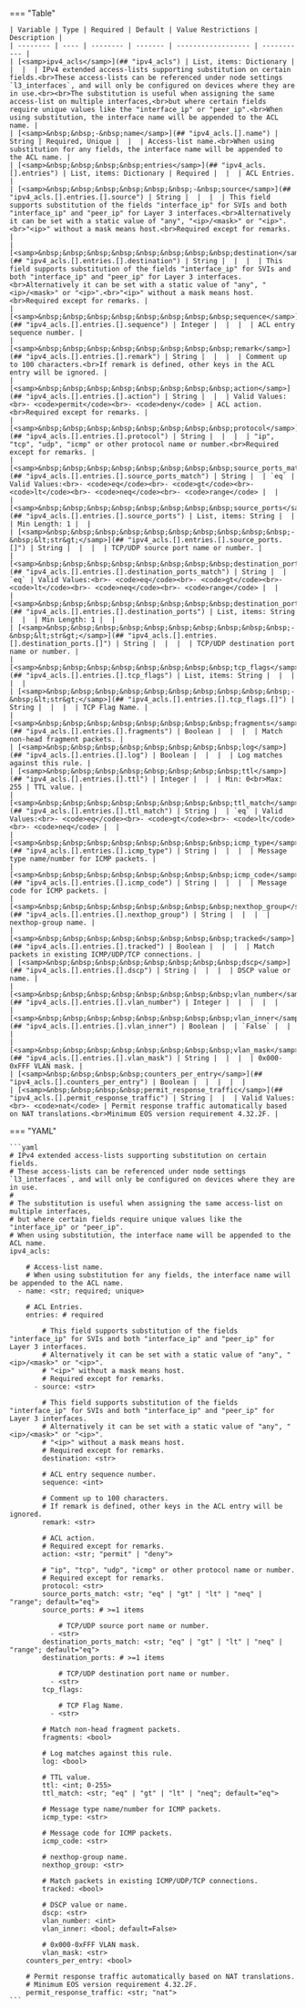 <!--
  ~ Copyright (c) 2025 Arista Networks, Inc.
  ~ Use of this source code is governed by the Apache License 2.0
  ~ that can be found in the LICENSE file.
  -->
=== "Table"

    | Variable | Type | Required | Default | Value Restrictions | Description |
    | -------- | ---- | -------- | ------- | ------------------ | ----------- |
    | [<samp>ipv4_acls</samp>](## "ipv4_acls") | List, items: Dictionary |  |  |  | IPv4 extended access-lists supporting substitution on certain fields.<br>These access-lists can be referenced under node settings `l3_interfaces`, and will only be configured on devices where they are in use.<br><br>The substitution is useful when assigning the same access-list on multiple interfaces,<br>but where certain fields require unique values like the "interface_ip" or "peer_ip".<br>When using substitution, the interface name will be appended to the ACL name. |
    | [<samp>&nbsp;&nbsp;-&nbsp;name</samp>](## "ipv4_acls.[].name") | String | Required, Unique |  |  | Access-list name.<br>When using substitution for any fields, the interface name will be appended to the ACL name. |
    | [<samp>&nbsp;&nbsp;&nbsp;&nbsp;entries</samp>](## "ipv4_acls.[].entries") | List, items: Dictionary | Required |  |  | ACL Entries. |
    | [<samp>&nbsp;&nbsp;&nbsp;&nbsp;&nbsp;&nbsp;-&nbsp;source</samp>](## "ipv4_acls.[].entries.[].source") | String |  |  |  | This field supports substitution of the fields "interface_ip" for SVIs and both "interface_ip" and "peer_ip" for Layer 3 interfaces.<br>Alternatively it can be set with a static value of "any", "<ip>/<mask>" or "<ip>".<br>"<ip>" without a mask means host.<br>Required except for remarks. |
    | [<samp>&nbsp;&nbsp;&nbsp;&nbsp;&nbsp;&nbsp;&nbsp;&nbsp;destination</samp>](## "ipv4_acls.[].entries.[].destination") | String |  |  |  | This field supports substitution of the fields "interface_ip" for SVIs and both "interface_ip" and "peer_ip" for Layer 3 interfaces.<br>Alternatively it can be set with a static value of "any", "<ip>/<mask>" or "<ip>".<br>"<ip>" without a mask means host.<br>Required except for remarks. |
    | [<samp>&nbsp;&nbsp;&nbsp;&nbsp;&nbsp;&nbsp;&nbsp;&nbsp;sequence</samp>](## "ipv4_acls.[].entries.[].sequence") | Integer |  |  |  | ACL entry sequence number. |
    | [<samp>&nbsp;&nbsp;&nbsp;&nbsp;&nbsp;&nbsp;&nbsp;&nbsp;remark</samp>](## "ipv4_acls.[].entries.[].remark") | String |  |  |  | Comment up to 100 characters.<br>If remark is defined, other keys in the ACL entry will be ignored. |
    | [<samp>&nbsp;&nbsp;&nbsp;&nbsp;&nbsp;&nbsp;&nbsp;&nbsp;action</samp>](## "ipv4_acls.[].entries.[].action") | String |  |  | Valid Values:<br>- <code>permit</code><br>- <code>deny</code> | ACL action.<br>Required except for remarks. |
    | [<samp>&nbsp;&nbsp;&nbsp;&nbsp;&nbsp;&nbsp;&nbsp;&nbsp;protocol</samp>](## "ipv4_acls.[].entries.[].protocol") | String |  |  |  | "ip", "tcp", "udp", "icmp" or other protocol name or number.<br>Required except for remarks. |
    | [<samp>&nbsp;&nbsp;&nbsp;&nbsp;&nbsp;&nbsp;&nbsp;&nbsp;source_ports_match</samp>](## "ipv4_acls.[].entries.[].source_ports_match") | String |  | `eq` | Valid Values:<br>- <code>eq</code><br>- <code>gt</code><br>- <code>lt</code><br>- <code>neq</code><br>- <code>range</code> |  |
    | [<samp>&nbsp;&nbsp;&nbsp;&nbsp;&nbsp;&nbsp;&nbsp;&nbsp;source_ports</samp>](## "ipv4_acls.[].entries.[].source_ports") | List, items: String |  |  | Min Length: 1 |  |
    | [<samp>&nbsp;&nbsp;&nbsp;&nbsp;&nbsp;&nbsp;&nbsp;&nbsp;&nbsp;&nbsp;-&nbsp;&lt;str&gt;</samp>](## "ipv4_acls.[].entries.[].source_ports.[]") | String |  |  |  | TCP/UDP source port name or number. |
    | [<samp>&nbsp;&nbsp;&nbsp;&nbsp;&nbsp;&nbsp;&nbsp;&nbsp;destination_ports_match</samp>](## "ipv4_acls.[].entries.[].destination_ports_match") | String |  | `eq` | Valid Values:<br>- <code>eq</code><br>- <code>gt</code><br>- <code>lt</code><br>- <code>neq</code><br>- <code>range</code> |  |
    | [<samp>&nbsp;&nbsp;&nbsp;&nbsp;&nbsp;&nbsp;&nbsp;&nbsp;destination_ports</samp>](## "ipv4_acls.[].entries.[].destination_ports") | List, items: String |  |  | Min Length: 1 |  |
    | [<samp>&nbsp;&nbsp;&nbsp;&nbsp;&nbsp;&nbsp;&nbsp;&nbsp;&nbsp;&nbsp;-&nbsp;&lt;str&gt;</samp>](## "ipv4_acls.[].entries.[].destination_ports.[]") | String |  |  |  | TCP/UDP destination port name or number. |
    | [<samp>&nbsp;&nbsp;&nbsp;&nbsp;&nbsp;&nbsp;&nbsp;&nbsp;tcp_flags</samp>](## "ipv4_acls.[].entries.[].tcp_flags") | List, items: String |  |  |  |  |
    | [<samp>&nbsp;&nbsp;&nbsp;&nbsp;&nbsp;&nbsp;&nbsp;&nbsp;&nbsp;&nbsp;-&nbsp;&lt;str&gt;</samp>](## "ipv4_acls.[].entries.[].tcp_flags.[]") | String |  |  |  | TCP Flag Name. |
    | [<samp>&nbsp;&nbsp;&nbsp;&nbsp;&nbsp;&nbsp;&nbsp;&nbsp;fragments</samp>](## "ipv4_acls.[].entries.[].fragments") | Boolean |  |  |  | Match non-head fragment packets. |
    | [<samp>&nbsp;&nbsp;&nbsp;&nbsp;&nbsp;&nbsp;&nbsp;&nbsp;log</samp>](## "ipv4_acls.[].entries.[].log") | Boolean |  |  |  | Log matches against this rule. |
    | [<samp>&nbsp;&nbsp;&nbsp;&nbsp;&nbsp;&nbsp;&nbsp;&nbsp;ttl</samp>](## "ipv4_acls.[].entries.[].ttl") | Integer |  |  | Min: 0<br>Max: 255 | TTL value. |
    | [<samp>&nbsp;&nbsp;&nbsp;&nbsp;&nbsp;&nbsp;&nbsp;&nbsp;ttl_match</samp>](## "ipv4_acls.[].entries.[].ttl_match") | String |  | `eq` | Valid Values:<br>- <code>eq</code><br>- <code>gt</code><br>- <code>lt</code><br>- <code>neq</code> |  |
    | [<samp>&nbsp;&nbsp;&nbsp;&nbsp;&nbsp;&nbsp;&nbsp;&nbsp;icmp_type</samp>](## "ipv4_acls.[].entries.[].icmp_type") | String |  |  |  | Message type name/number for ICMP packets. |
    | [<samp>&nbsp;&nbsp;&nbsp;&nbsp;&nbsp;&nbsp;&nbsp;&nbsp;icmp_code</samp>](## "ipv4_acls.[].entries.[].icmp_code") | String |  |  |  | Message code for ICMP packets. |
    | [<samp>&nbsp;&nbsp;&nbsp;&nbsp;&nbsp;&nbsp;&nbsp;&nbsp;nexthop_group</samp>](## "ipv4_acls.[].entries.[].nexthop_group") | String |  |  |  | nexthop-group name. |
    | [<samp>&nbsp;&nbsp;&nbsp;&nbsp;&nbsp;&nbsp;&nbsp;&nbsp;tracked</samp>](## "ipv4_acls.[].entries.[].tracked") | Boolean |  |  |  | Match packets in existing ICMP/UDP/TCP connections. |
    | [<samp>&nbsp;&nbsp;&nbsp;&nbsp;&nbsp;&nbsp;&nbsp;&nbsp;dscp</samp>](## "ipv4_acls.[].entries.[].dscp") | String |  |  |  | DSCP value or name. |
    | [<samp>&nbsp;&nbsp;&nbsp;&nbsp;&nbsp;&nbsp;&nbsp;&nbsp;vlan_number</samp>](## "ipv4_acls.[].entries.[].vlan_number") | Integer |  |  |  |  |
    | [<samp>&nbsp;&nbsp;&nbsp;&nbsp;&nbsp;&nbsp;&nbsp;&nbsp;vlan_inner</samp>](## "ipv4_acls.[].entries.[].vlan_inner") | Boolean |  | `False` |  |  |
    | [<samp>&nbsp;&nbsp;&nbsp;&nbsp;&nbsp;&nbsp;&nbsp;&nbsp;vlan_mask</samp>](## "ipv4_acls.[].entries.[].vlan_mask") | String |  |  |  | 0x000-0xFFF VLAN mask. |
    | [<samp>&nbsp;&nbsp;&nbsp;&nbsp;counters_per_entry</samp>](## "ipv4_acls.[].counters_per_entry") | Boolean |  |  |  |  |
    | [<samp>&nbsp;&nbsp;&nbsp;&nbsp;permit_response_traffic</samp>](## "ipv4_acls.[].permit_response_traffic") | String |  |  | Valid Values:<br>- <code>nat</code> | Permit response traffic automatically based on NAT translations.<br>Minimum EOS version requirement 4.32.2F. |

=== "YAML"

    ```yaml
    # IPv4 extended access-lists supporting substitution on certain fields.
    # These access-lists can be referenced under node settings `l3_interfaces`, and will only be configured on devices where they are in use.
    #
    # The substitution is useful when assigning the same access-list on multiple interfaces,
    # but where certain fields require unique values like the "interface_ip" or "peer_ip".
    # When using substitution, the interface name will be appended to the ACL name.
    ipv4_acls:

        # Access-list name.
        # When using substitution for any fields, the interface name will be appended to the ACL name.
      - name: <str; required; unique>

        # ACL Entries.
        entries: # required

            # This field supports substitution of the fields "interface_ip" for SVIs and both "interface_ip" and "peer_ip" for Layer 3 interfaces.
            # Alternatively it can be set with a static value of "any", "<ip>/<mask>" or "<ip>".
            # "<ip>" without a mask means host.
            # Required except for remarks.
          - source: <str>

            # This field supports substitution of the fields "interface_ip" for SVIs and both "interface_ip" and "peer_ip" for Layer 3 interfaces.
            # Alternatively it can be set with a static value of "any", "<ip>/<mask>" or "<ip>".
            # "<ip>" without a mask means host.
            # Required except for remarks.
            destination: <str>

            # ACL entry sequence number.
            sequence: <int>

            # Comment up to 100 characters.
            # If remark is defined, other keys in the ACL entry will be ignored.
            remark: <str>

            # ACL action.
            # Required except for remarks.
            action: <str; "permit" | "deny">

            # "ip", "tcp", "udp", "icmp" or other protocol name or number.
            # Required except for remarks.
            protocol: <str>
            source_ports_match: <str; "eq" | "gt" | "lt" | "neq" | "range"; default="eq">
            source_ports: # >=1 items

                # TCP/UDP source port name or number.
              - <str>
            destination_ports_match: <str; "eq" | "gt" | "lt" | "neq" | "range"; default="eq">
            destination_ports: # >=1 items

                # TCP/UDP destination port name or number.
              - <str>
            tcp_flags:

                # TCP Flag Name.
              - <str>

            # Match non-head fragment packets.
            fragments: <bool>

            # Log matches against this rule.
            log: <bool>

            # TTL value.
            ttl: <int; 0-255>
            ttl_match: <str; "eq" | "gt" | "lt" | "neq"; default="eq">

            # Message type name/number for ICMP packets.
            icmp_type: <str>

            # Message code for ICMP packets.
            icmp_code: <str>

            # nexthop-group name.
            nexthop_group: <str>

            # Match packets in existing ICMP/UDP/TCP connections.
            tracked: <bool>

            # DSCP value or name.
            dscp: <str>
            vlan_number: <int>
            vlan_inner: <bool; default=False>

            # 0x000-0xFFF VLAN mask.
            vlan_mask: <str>
        counters_per_entry: <bool>

        # Permit response traffic automatically based on NAT translations.
        # Minimum EOS version requirement 4.32.2F.
        permit_response_traffic: <str; "nat">
    ```
